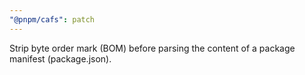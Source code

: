 ```yaml
---
"@pnpm/cafs": patch
---
```


Strip byte order mark (BOM) before parsing the content of a package manifest (package.json).

